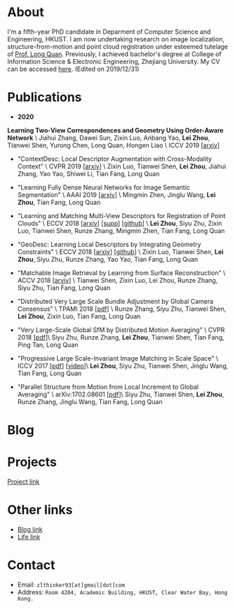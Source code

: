 # About
I'm a fifth-year PhD candidate in Deparment of Computer Science and Engineering, HKUST. I am now undertaking research on image localization, structure-from-motion and point cloud registration under esteemed tutelage of [Prof. Long Quan](https://www.cse.ust.hk/~quan/). Previously, I achieved bachelor's degree at College of Information Science & Electronic Engineering, Zhejiang University. My CV can be accessed [here](./files/cv.pdf). (Edited on 2019/12/31)

# Publications

* **2020**

**Learning Two-View Correspondences and Geometry Using Order-Aware Network** \\
Jiahui Zhang, Dawei Sun, Zixin Luo, Anbang Yao, **Lei Zhou**, Tianwei Shen, Yurong Chen, Long Quan, Hongen Liao \\
ICCV 2019 [[arxiv](https://arxiv.org/pdf/1908.04964.pdf)]

* "ContextDesc: Local Descriptor Augmentation with Cross-Modality Context" \\
CVPR 2019 [[arxiv](https://arxiv.org/pdf/1904.04084.pdf)] \\
Zixin Luo, Tianwei Shen, **Lei Zhou**, Jiahui Zhang, Yao Yao, Shiwei Li, Tian Fang, Long Quan

* "Learning Fully Dense Neural Networks for Image Semantic Segmentation" \\
AAAI 2019 [[arxiv](https://arxiv.org/pdf/1905.08929.pdf)] \\
Mingmin Zhen, Jinglu Wang, **Lei Zhou**, Tian Fang, Long Quan

* "Learning and Matching Multi-View Descriptors for Registration of Point Clouds" \\
ECCV 2018 [[arxiv](https://arxiv.org/abs/1807.05653)]
[[supp](./files/eccv2018_supp.pdf)] [[github](https://github.com/zlthinker/RMBP)] \\
**Lei Zhou**, Siyu Zhu, Zixin Luo, Tianwei Shen, Runze Zhang, Mingmin Zhen, Tian Fang, Long Quan

* "GeoDesc: Learning Local Descriptors by Integrating Geometry Constraints" \\
ECCV 2018 [[arxiv](https://arxiv.org/abs/1807.06294)] [[github](https://github.com/lzx551402/geodesc)] \\
Zixin Luo, Tianwei Shen, **Lei Zhou**, Siyu Zhu, Runze Zhang, Yao Yao, Tian Fang, Long Quan

* "Matchable Image Retrieval by Learning from Surface Reconstruction" \\
ACCV 2018 [[arviv](https://arxiv.org/pdf/1811.10343.pdf)] \\
Tianwei Shen, Zixin Luo, Lei Zhou, Runze Zhang, Siyu Zhu, Tian Fang, Long Quan

* "Distributed Very Large Scale Bundle Adjustment by Global Camera Consensus" \\
TPAMI 2018 [[pdf](./files/distributed_bundle.pdf)] \\
Runze Zhang, Siyu Zhu, Tianwei Shen, **Lei Zhou**, Zixin Luo, Tian Fang, Long Quan 

* "Very Large-Scale Global SfM by Distributed Motion Averaging" \\
CVPR 2018 [[pdf](http://openaccess.thecvf.com/content_cvpr_2018/papers/Zhu_Very_Large-Scale_Global_CVPR_2018_paper.pdf)]\\
Siyu Zhu, Runze Zhang, **Lei Zhou**, Tianwei Shen, Tian Fang, Ping Tan, Long Quan

* "Progressive Large Scale-Invariant Image Matching in Scale Space" \\
ICCV 2017 [[pdf](./files/iccv2017.pdf)] [[video](https://youtu.be/GXFufpVK-gI)]\\
**Lei Zhou**, Siyu Zhu, Tianwei Shen, Jinglu Wang, Tian Fang, Long Quan

* "Parallel Structure from Motion from Local Increment to Global Averaging" \\
arXiv:1702.08601 [[pdf](./files/parallel_sfm.pdf)]\\
Siyu Zhu, Tianwei Shen, **Lei Zhou**, Runze Zhang, Jinglu Wang, Tian Fang, Long Quan

# Blog


# Projects

[Project link](project)

# Other links

* [Blog link](blog) 
* [Life link](life)





# Contact
* Email: `zlthinker93[at]gmail[dot]com`
* Address: `Room 4204, Academic Building, HKUST, Clear Water Bay, Hong Kong.`
